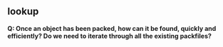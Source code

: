## lookup

**Q: Once an object has been packed, how can it be found, quickly and
efficiently? Do we need to iterate through all the existing packfiles?**
